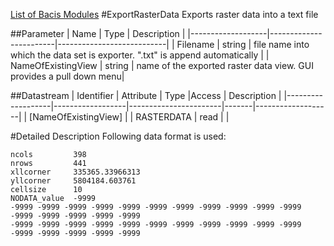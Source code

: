 [List of Bacis Modules](List_of_Basic_Modules.md)
#ExportRasterData
Exports raster data into a text file

##Parameter
|        Name       |          Type          |       Description         | 
|-------------------|------------------------|---------------------------|
| Filename    | string | file name into which the data set is exporter. ".txt" is append automatically       |
| NameOfExistingView    | string | name of the exported raster data view. GUI provides a pull down menu|


##Datastream
|     Identifier    |     Attribute    |      Type             |Access |    Description    |
|-------------------|------------------|-----------------------|-------|-------------------|
| [NameOfExistingView] |                  | RASTERDATA | read  | |


#Detailed Description
Following data format is used:

~~~
ncols         398
nrows         441
xllcorner     335365.33966313
yllcorner     5804184.603761
cellsize      10
NODATA_value  -9999
-9999 -9999 -9999 -9999 -9999 -9999 -9999 -9999 -9999 -9999 -9999 -9999 -9999 -9999 -9999 -9999 
-9999 -9999 -9999 -9999 -9999 -9999 -9999 -9999 -9999 -9999 -9999 -9999 -9999 -9999 -9999 -9999
~~~

